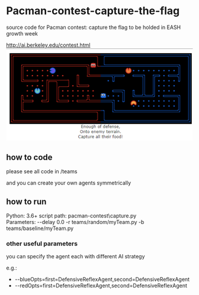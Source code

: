 # Pacman-contest-capture-the-flag
source code for Pacman contest: capture the flag to be holded in EASH growth week

http://ai.berkeley.edu/contest.html
<img src="./docs/1.png"/>

## how to code
please see all code in /teams

and you can create your own agents symmetrically

## how to run
Python: 3.6+
script path: pacman-contest\capture.py  
Parameters: --delay 0.0 -r teams/random/myTeam.py -b teams/baseline/myTeam.py

### other useful parameters
you can specify the agent each with different AI strategy

e.g.: 
- --blueOpts=first=DefensiveReflexAgent,second=DefensiveReflexAgent  
- --redOpts=first=DefensiveReflexAgent,second=DefensiveReflexAgent

